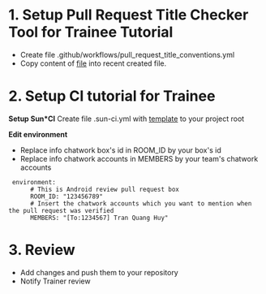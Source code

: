 # 1. Setup Pull Request Title Checker Tool for Trainee Tutorial
- Create file .github/workflows/pull_request_title_conventions.yml 
- Copy content of [file](https://github.com/huytq-2422/setup-ci-tutorial/blob/main/.github/workflows/pull_request_title_conventions.yml) into recent created file.

# 2. Setup CI tutorial for Trainee

**Setup Sun*CI**
Create file .sun-ci.yml with [template](https://github.com/huytq-0932/template-ci/blob/main/.sun-ci.yml) to your project root

**Edit environment**
- Replace info chatwork box's id in ROOM_ID by your box's id
- Replace info chatwork accounts in MEMBERS by your team's chatwork accounts
```
 environment:
      # This is Android review pull request box 
      ROOM_ID: "123456789"
      # Insert the chatwork accounts which you want to mention when the pull request was verified
      MEMBERS: "[To:1234567] Tran Quang Huy"
```
# 3. Review
- Add changes and push them to your repository
- Notify Trainer review  

